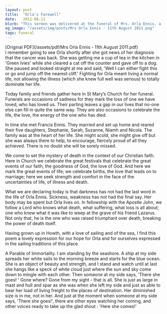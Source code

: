 ```yaml
---
layout: post
title:  "Orla's Farewell"
date:   2011-08-11
blurb: "This sermon was delivered at the funeral of Mrs. Orla Ennis, a woman known for her resilience and love for life. Despite her illness, she continued to live a full life, caring for her family and animals. The sermon invites the attendees to remember Orla's life and the ways she enriched theirs. It also offers comfort and hope in the face of death, drawing on Christian faith."
og_image: "/assets/img/posts/Mrs Orla Ennis - 11th August 2011.png"
tags: Funeral
---
```

[Original PDF](/assets/pdf/Mrs Orla Ennis - 11th August 2011.pdf)    
I remember going to see Orla shortly after she got news of her diagnosis that the cancer was back. She was getting me a cup of tea in the kitchen in 'Green Ivies' while she cleared a cat off the counter and gave off to a dog. She paused and looked straight at me and said, 'Well I can either fight this or go and jump off the nearest cliff.' Fighting for Orla meant living a normal life, not allowing the illness (which she knew full well was serious) to totally dominate her life.

Today family and friends gather here in St Mary’s Church for her funeral. Funerals are occasions of sadness for they mark the loss of one we have loved, who has loved us. Their parting leaves a gap in our lives that no-one else can fill in quite the same way. They are also occasions to celebrate the life, the love, the energy of the one who has died.

In time she met Francis Ennis. They married and set up home and reared their five daughters, Stephanie, Sarah, Suzanne, Niamh and Nicola. The family was at the heart of her life. She might scold, she might give off but she was always there to help, to encourage, fiercely proud of all they achieved. There is no doubt she will be sorely missed.

We come to set the mystery of death in the context of our Christian faith. Here in Church we celebrate the great festivals that celebrate the great events of our faith, the goodness of God, the love of God. And here we mark the great events of life; we celebrate births, the love that leads on to marriage; here we seek strength and comfort in the face of the uncertainties of life, of illness and death.

What we are declaring today is that darkness has not had the last word in the life of Orla Ennis. Sickness, weakness has not had the final say. Her body may be spent but Orla lives on. In fellowship with the Apostle John, we follow a Lord who knows what death, what suffering, what loss is all about; one who knew what it was like to weep at the grave of his friend Lazarus. Not only that, he is the one who was raised triumphant over death, breaking the power of death itself.

Having grown up in Howth, with a love of sailing and of the sea, I find this poem a lovely expression for our hope for Orla and for ourselves expressed in the sailing traditions of this place.

A Parable of Immortality.
I am standing by the seashore.
A ship at my side spreads her white sails to the morning breeze and starts for the blue ocean.
She is an object of beauty and strength, and I stand and watch until at last she hangs like a speck of white cloud just where the sun and sky come down to mingle with each other.
Then someone at my side says, 'There she goes! '
Gone where? Gone from my sight - that is all.
She is just as large in mast and hull and spar as she was when she left my side and just as able to bear her load of living freight to the places of destination.
Her diminished size is in me, not in her.
And just at the moment when someone at my side says, 'There she goes!', there are other eyes watching her coming, and other voices ready to take up the glad shout :
'Here she comes!'

